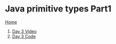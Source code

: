 # Java primitive types Part1

[Home](../../README.md)

1. <a href="https://www.youtube.com/watch?v=y1zEU4IL3KI" target="_blank">Day 3 Video</a>
1. <a href="https://github.com/VKRISHNANB/javabasiclessons/tree/main/javabasiclessons/src/com/lessons/day3" target="_blank">Day 3 Code</a>